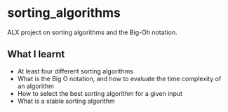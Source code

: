 # sorting_algorithms
ALX project on sorting algorithms and the Big-Oh notation.

## What I learnt
- At least four different sorting algorithms
- What is the Big O notation, and how to evaluate the time complexity of an algorithm
- How to select the best sorting algorithm for a given input
- What is a stable sorting algorithm
